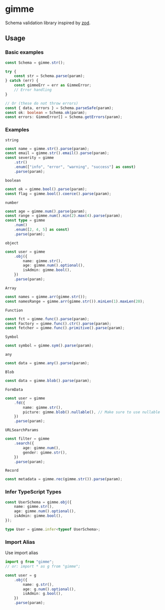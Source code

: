 # gimme

Schema validation library inspired by [zod](https://zod.dev/).

## Usage

### Basic examples

```ts
const Schema = gimme.str();

try {
    const str = Schema.parse(param);
} catch (err) {
    const gimmeErr = err as GimmeError;
    // Error handling
}

// Or (these do not throw errors)
const { data, errors } = Schema.parseSafe(param);
const ok: boolean = Schema.ok(param);
const errors: GimmeError[] = Schema.getErrors(param);
```

### Examples

`string`

```ts
const name = gimme.str().parse(param);
const email = gimme.str().email().parse(param);
const severity = gimme
    .str()
    .enum(["info", "error", "warning", "success"] as const)
    .parse(param);
```

`boolean`

```ts
const ok = gimme.bool().parse(param);
const flag = gimme.bool().coerce().parse(param);
```

`number`

```ts
const age = gimme.num().parse(param);
const range = gimme.num().min(2).max(4).parse(param);
const type = gimme
    .num()
    .enum([2, 4, 5] as const)
    .parse(param);
```

`object`

```ts
const user = gimme
    .obj({
        name: gimme.str(),
        age: gimme.num().optional(),
        isAdmin: gimme.bool(),
    })
    .parse(param);
```

`Array`

```ts
const names = gimme.arr(gimme.str());
const namesRange = gimme.arr(gimme.str()).minLen(1).maxLen(20);
```

`Function`

```ts
const fct = gimme.func().parse(param);
const Factory = gimme.func().ctr().parse(param);
const fetcher = gimme.func().primitive().parse(param);
```

`Symbol`

```ts
const symbol = gimme.sym().parse(param);
```

`any`

```ts
const data = gimme.any().parse(param);
```

`Blob`

```ts
const data = gimme.blob().parse(param);
```

`FormData`

```ts
const user = gimme
    .fd({
        name: gimme.str(),
        picture: gimme.blob().nullable(), // Make sure to use nullable instead of optional for FormData!
    })
    .parse(param);
```

`URLSearchParams`

```ts
const filter = gimme
    .search({
        age: gimme.num(),
        gender: gimme.str(),
    })
    .parse(param);
```

`Record`

```ts
const metadata = gimme.rec(gimme.str()).parse(param);
```

### Infer TypeScript Types

```ts
const UserSchema = gimme.obj({
    name: gimme.str(),
    age: gimme.num().optional(),
    isAdmin: gimme.bool(),
});

type User = gimme.infer<typeof UserSchema>;
```

### Import Alias

Use import alias

```ts
import g from "gimme";
// or: import * as g from "gimme";

const user = g
    .obj({
        name: g.str(),
        age: g.num().optional(),
        isAdmin: g.bool(),
    })
    .parse(param);
```
